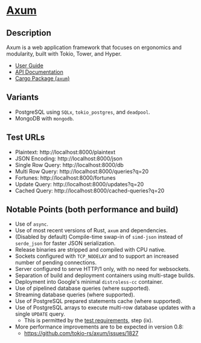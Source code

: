 # [Axum](https://github.com/tokio-rs/axum)

## Description

Axum is a web application framework that focuses on ergonomics and modularity,
built with Tokio, Tower, and Hyper.

- [User Guide](https://docs.rs/axum/latest/axum/)
- [API Documentation](https://docs.rs/axum/latest/axum/)
- [Cargo Package (`axum`)](https://crates.io/crates/axum)

## Variants

- PostgreSQL using `SQLx`, `tokio_postgres`, and `deadpool`.
- MongoDB with `mongodb`.

## Test URLs

- Plaintext: http://localhost:8000/plaintext
- JSON Encoding: http://localhost:8000/json
- Single Row Query: http://localhost:8000/db
- Multi Row Query: http://localhost:8000/queries?q=20
- Fortunes: http://localhost:8000/fortunes
- Update Query: http://localhost:8000/updates?q=20
- Cached Query: http://localhost:8000/cached-queries?q=20

## Notable Points (both performance and build)

- Use of `async`.
- Use of most recent versions of Rust, `axum` and dependencies.
- (Disabled by default) Compile-time swap-in of `simd-json` instead of `serde_json` for faster JSON serialization.
- Release binaries are stripped and compiled with CPU native.
- Sockets configured with `TCP_NODELAY` and to support an increased number of pending connections.
- Server configured to serve HTTP/1 only, with no need for websockets.
- Separation of build and deployment containers using multi-stage builds.
- Deployment into Google's minimal `distroless-cc` container.
- Use of pipelined database queries (where supported).
- Streaming database queries (where supported).
- Use of PostgreSQL prepared statements cache (where supported).
- Use of PostgreSQL arrays to execute multi-row database updates with a single `UPDATE` query.
  - This is permitted by the [test requirements](https://github.com/TechEmpower/FrameworkBenchmarks/wiki/Project-Information-Framework-Tests-Overview#database-updates), step (ix).
- More performance improvements are to be expected in version 0.8:
  - https://github.com/tokio-rs/axum/issues/1827
